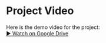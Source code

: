 # Project Video

Here is the demo video for the project:  
[▶️ Watch on Google Drive](https://drive.google.com/file/d/1m8H5tCc0I3vdKiRzpaJguw9t88bMpoJE/view?usp=sharing)
